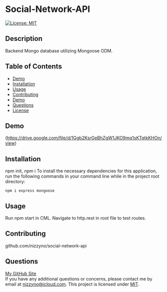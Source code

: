 # Social-Network-API

[![License: MIT](https://img.shields.io/badge/License-MIT-yellow.svg)](https://opensource.org/licenses/MIT)

## Description

Backend Mongo database utilizing Mongoose ODM.

## Table of Contents

- [Demo](#demo)
- [Installation](#installation)
- [Usage](#usage)
- [Contributing](#contributing)
- [Demo](#demo)
- [Questions](#questions)
- [License](#license)

## Demo

(https://drive.google.com/file/d/1Ggb2KsrGeBhZgW1JKO9mq1sKTqtkKHOn/view)

## Installation

npm init, npm i
To install the necessary dependencies for this application, run the following commands in your command line while in the project root directory:

```
npm i express mongoose
```

## Usage

Run npm start in CML. Navigate to http.rest in root file to test routes.

## Contributing

github.com/nizzyno/social-network-api

## Questions

[My GitHub Site](https://www.github.com/nizzyno)\
 If you have any additional questions or concerns, please contact me by email at <nizzyno@icloud.com>.
This project is licensed under [MIT](https://opensource.org/licenses/MIT).
